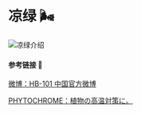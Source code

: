 # 凉绿 🌬️

![凉绿介绍](https://wx3.sinaimg.cn/mw690/007feV7kly1gean9dt0efj30dc6kp7wj.jpg)

#### 参考链接 🔗

[微博：HB-101 中国官方微博](https://weibo.com/6638131018/IFzsYsT3f?refer_flag=1001030103_)

[PHYTOCHROME：植物の高温対策に。](https://www.phyto.jp/products-2/#cat-1)
